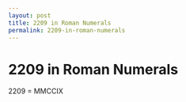 ```yaml
---
layout: post
title: 2209 in Roman Numerals
permalink: 2209-in-roman-numerals
---
```


# 2209 in Roman Numerals

2209 = MMCCIX
